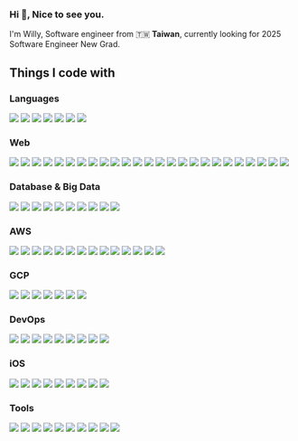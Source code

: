 <h3 align="left">Hi 👋, Nice to see you.</h3>
I'm Willy, Software engineer from 🇹🇼 <strong>Taiwan</strong>, currently looking for 2025 Software Engineer New Grad.


## Things I code with
### Languages
<p align="left">
  <img src="https://img.shields.io/badge/C++-00599C?style=for-the-badge&logo=c%2B%2B&logoColor=white"/>
  <img src="https://img.shields.io/badge/C%23-239120?style=for-the-badge&logo=c-sharp&logoColor=white"/>
  <img src="https://img.shields.io/badge/Python-3776AB?style=for-the-badge&logo=python&logoColor=white"/>
  <img src="https://img.shields.io/badge/JavaScript-F7DF1E?style=for-the-badge&logo=javascript&logoColor=black"/>
  <img src="https://img.shields.io/badge/TypeScript-3178C6?style=for-the-badge&logo=typescript&logoColor=white"/>
  <img src="https://img.shields.io/badge/Swift-FA7343?style=for-the-badge&logo=swift&logoColor=white"/>
  <img src="https://img.shields.io/badge/Go-00ADD8?style=for-the-badge&logo=go&logoColor=white"/>
</p>

### Web
<p align="left">
  <img src="https://img.shields.io/badge/React-61DAFB?style=for-the-badge&logo=react&logoColor=black"/>
  <img src="https://img.shields.io/badge/Next.js-000000?style=for-the-badge&logo=next.js&logoColor=white"/>
  <img src="https://img.shields.io/badge/Svelte-FF3E00?style=for-the-badge&logo=svelte&logoColor=white"/>
  <img src="https://img.shields.io/badge/NestJS-E0234E?style=for-the-badge&logo=nestjs&logoColor=white"/>
  <img src="https://img.shields.io/badge/Express.js-000000?style=for-the-badge&logo=express&logoColor=white"/>
  <img src="https://img.shields.io/badge/Flask-000000?style=for-the-badge&logo=flask&logoColor=white"/>
  <img src="https://img.shields.io/badge/RESTful-4CAF50?style=for-the-badge&logo=restful&logoColor=white"/>
  <img src="https://img.shields.io/badge/gRPC-4285F4?style=for-the-badge&logo=grpc&logoColor=white"/>
  <img src="https://img.shields.io/badge/GraphQL-E10098?style=for-the-badge&logo=graphql&logoColor=white"/>
  <img src="https://img.shields.io/badge/RxSwift-FF3A22?style=for-the-badge&logo=reactivex&logoColor=white"/>
  <img src="https://img.shields.io/badge/TypeORM-E535AB?style=for-the-badge&logo=typeorm&logoColor=white"/>
  <img src="https://img.shields.io/badge/Prisma-2D3748?style=for-the-badge&logo=prisma&logoColor=white"/>
  <img src="https://img.shields.io/badge/Zustand-000000?style=for-the-badge&logo=zustand&logoColor=white"/>
  <img src="https://img.shields.io/badge/Axios-5A29E4?style=for-the-badge&logo=axios&logoColor=white"/>
  <img src="https://img.shields.io/badge/Vite-646CFF?style=for-the-badge&logo=vite&logoColor=white"/>
  <img src="https://img.shields.io/badge/Node.js-339933?style=for-the-badge&logo=nodedotjs&logoColor=white"/>
  <img src="https://img.shields.io/badge/npm-CB3837?style=for-the-badge&logo=npm&logoColor=white"/>
  <img src="https://img.shields.io/badge/pnpm-F69220?style=for-the-badge&logo=pnpm&logoColor=white"/>
  <img src="https://img.shields.io/badge/Tailwind%20CSS-38B2AC?style=for-the-badge&logo=tailwind-css&logoColor=white"/>
  <img src="https://img.shields.io/badge/MUI-0081CB?style=for-the-badge&logo=mui&logoColor=white"/>
  <img src="https://img.shields.io/badge/Bootstrap-563D7C?style=for-the-badge&logo=bootstrap&logoColor=white"/>
  <img src="https://img.shields.io/badge/DaisyUI-5A0EF8?style=for-the-badge&logo=daisyui&logoColor=white"/>
  <img src="https://img.shields.io/badge/Vercel-000000?style=for-the-badge&logo=vercel&logoColor=white"/>
  <img src="https://img.shields.io/badge/Postman-FF6C37?style=for-the-badge&logo=postman&logoColor=white"/>
  <img src="https://img.shields.io/badge/Stytch-000000?style=for-the-badge&logo=stytch&logoColor=white"/>
</p>

### Database & Big Data
<p align="left">
  <img src="https://img.shields.io/badge/PostgreSQL-336791?style=for-the-badge&logo=postgresql&logoColor=white"/>
  <img src="https://img.shields.io/badge/MySQL-4479A1?style=for-the-badge&logo=mysql&logoColor=white"/>
  <img src="https://img.shields.io/badge/MongoDB-47A248?style=for-the-badge&logo=mongodb&logoColor=white"/>
  <img src="https://img.shields.io/badge/Supabase-3ECF8E?style=for-the-badge&logo=supabase&logoColor=white"/>
  <img src="https://img.shields.io/badge/Neo4j-008CC1?style=for-the-badge&logo=neo4j&logoColor=white"/>
  <img src="https://img.shields.io/badge/Redis-DC382D?style=for-the-badge&logo=redis&logoColor=white"/>
  <img src="https://img.shields.io/badge/Apache%20Kafka-231F20?style=for-the-badge&logo=apache-kafka&logoColor=white"/>
  <img src="https://img.shields.io/badge/Opensearch-005EB8?style=for-the-badge&logo=opensearch&logoColor=white"/>
  <img src="https://img.shields.io/badge/Apache%20Spark-E25A1C?style=for-the-badge&logo=apachespark&logoColor=white"/>
  <img src="https://img.shields.io/badge/Beekeeper-FAD83B?style=for-the-badge&logo=beekeeper-studio&logoColor=black"/>

</p>

### AWS
<p align="left">
  <img src="https://img.shields.io/badge/Amazon%20EC2-FF9900?style=for-the-badge&logo=amazon-ec2&logoColor=white"/>
  <img src="https://img.shields.io/badge/Amazon%20ECS-FF9900?style=for-the-badge&logo=amazon-ecs&logoColor=white"/>
  <img src="https://img.shields.io/badge/Amazon%20Fargate-FF9900?style=for-the-badge&logo=aws-fargate&logoColor=white"/>
  <img src="https://img.shields.io/badge/Amazon%20ECR-FF9900?style=for-the-badge&logo=amazon-ecr&logoColor=white"/>
  <img src="https://img.shields.io/badge/Amazon%20MSK-FF9900?style=for-the-badge&logo=amazon-msk&logoColor=white"/>
  <img src="https://img.shields.io/badge/Amazon%20S3-FF9900?style=for-the-badge&logo=amazon-s3&logoColor=white"/>
  <img src="https://img.shields.io/badge/Amazon%20RDS-FF9900?style=for-the-badge&logo=amazon-rds&logoColor=white"/>
  <img src="https://img.shields.io/badge/Amazon%20DynamoDB-FF9900?style=for-the-badge&logo=amazon-dynamodb&logoColor=white"/>
  <img src="https://img.shields.io/badge/Amazon%20MemoryDB-FF9900?style=for-the-badge&logo=amazon-memorydb&logoColor=white"/>
  <img src="https://img.shields.io/badge/AWS%20Lambda-FF9900?style=for-the-badge&logo=aws-lambda&logoColor=white"/>
  <img src="https://img.shields.io/badge/Amazon%20Cognito-FF9900?style=for-the-badge&logo=amazon-cognito&logoColor=white"/>
  <img src="https://img.shields.io/badge/Amazon%20Lex-FF9900?style=for-the-badge&logo=amazon-lex&logoColor=white"/>
  <img src="https://img.shields.io/badge/Amazon%20api%20gateway-FF9900?style=for-the-badge&logo=amazonapigateway&logoColor=white"/>
  <img src="https://img.shields.io/badge/amazon%20cloud%20watch-FF9900?style=for-the-badge&logo=amazoncloudwatch&logoColor=white"/>

</p>

### GCP
<p align="left">
  <img src="https://img.shields.io/badge/Google%20Kubernetes%20Engine-4285F4?style=for-the-badge&logo=google-kubernetes-engine&logoColor=white"/>
  <img src="https://img.shields.io/badge/Cloud Service Mesh-4285F4?style=for-the-badge&logo=anthos&logoColor=white"/>
  <img src="https://img.shields.io/badge/Spanner-4285F4?style=for-the-badge&logo=google-cloud-spanner&logoColor=white"/>
  <img src="https://img.shields.io/badge/Cloud%20MemoryStore-4285F4?style=for-the-badge&logo=cloud-memorystore&logoColor=white"/>
  <img src="https://img.shields.io/badge/AlloyDB-4285F4?style=for-the-badge&logo=alloydb&logoColor=white"/>
  <img src="https://img.shields.io/badge/Firebase-4285F4?style=for-the-badge&logo=firebase&logoColor=white"/>
  <img src="https://img.shields.io/badge/OAuth-4285F4?style=for-the-badge&logo=oauth&logoColor=white"/>
</p>

### DevOps
<p align="left">
  <img src="https://img.shields.io/badge/Docker-2496ED?style=for-the-badge&logo=docker&logoColor=white"/>
  <img src="https://img.shields.io/badge/Kubernetes-326CE5?style=for-the-badge&logo=kubernetes&logoColor=white"/>
  <img src="https://img.shields.io/badge/K3s-FCC624?style=for-the-badge&logo=k3s&logoColor=black"/>
  <img src="https://img.shields.io/badge/Skaffold-3178C6?style=for-the-badge&logo=skaffold&logoColor=white"/>
  <img src="https://img.shields.io/badge/Ansible-EE0000?style=for-the-badge&logo=ansible&logoColor=white"/>
  <img src="https://img.shields.io/badge/Terraform-7B42BC?style=for-the-badge&logo=terraform&logoColor=white"/>
  <img src="https://img.shields.io/badge/Pulumi-512BD4?style=for-the-badge&logo=pulumi&logoColor=white"/>
  <img src="https://img.shields.io/badge/Linux-FCC624?style=for-the-badge&logo=linux&logoColor=black"/>
  <img src="https://img.shields.io/badge/GitHub%20Actions-2088FF?style=for-the-badge&logo=github-actions&logoColor=white"/>
</p>

### iOS
<p align="left">
  <img src="https://img.shields.io/badge/UIKit-000000?style=for-the-badge&logo=uikit&logoColor=white"/>
  <img src="https://img.shields.io/badge/SwiftUI-000000?style=for-the-badge&logo=swift&logoColor=white"/>
  <img src="https://img.shields.io/badge/Alamofire-000000?style=for-the-badge&logo=swift&logoColor=white"/>
  <img src="https://img.shields.io/badge/SDWebImage-000000?style=for-the-badge&logo=swift&logoColor=white"/>
  <img src="https://img.shields.io/badge/SwiftyJSON-000000?style=for-the-badge&logo=json&logoColor=white"/>
  <img src="https://img.shields.io/badge/MessageKit-000000?style=for-the-badge&logo=iMessage&logoColor=white"/>
  <img src="https://img.shields.io/badge/JGProgressHUD-000000?style=for-the-badge&logo=swift&logoColor=white"/>
  <img src="https://img.shields.io/badge/realm-000000?style=for-the-badge&logo=realm&logoColor=white"/>
  <img src="https://img.shields.io/badge/SQLite-000000?style=for-the-badge&logo=sqlite&logoColor=white"/>
</p>

### Tools
<p align="left">
  <img src="https://img.shields.io/badge/Notion-000000?style=for-the-badge&logo=notion&logoColor=white"/>
  <img src="https://img.shields.io/badge/Sublime%20Text-FF9800?style=for-the-badge&logo=sublime-text&logoColor=white"/>
  <img src="https://img.shields.io/badge/Visual%20Studio%20Code-007ACC?style=for-the-badge&logo=visual-studio-code&logoColor=white"/>
  <img src="https://img.shields.io/badge/Unity-000000?style=for-the-badge&logo=unity&logoColor=white"/>
  <img src="https://img.shields.io/badge/Figma-F24E1E?style=for-the-badge&logo=figma&logoColor=white"/>
  <img src="https://img.shields.io/badge/Jira-0052CC?style=for-the-badge&logo=jira&logoColor=white"/>
  <img src="https://img.shields.io/badge/Fastlane-00F200?style=for-the-badge&logo=fastlane&logoColor=white"/>
  <img src="https://img.shields.io/badge/Confluence-172B4D?style=for-the-badge&logo=confluence&logoColor=white"/>
  <img src="https://img.shields.io/badge/SwaggerUI-85EA2D?style=for-the-badge&logo=swagger&logoColor=black"/>
  <img src="https://img.shields.io/badge/Tailscale-000000?style=for-the-badge&logo=Tailscale&logoColor=white"/>
</p>